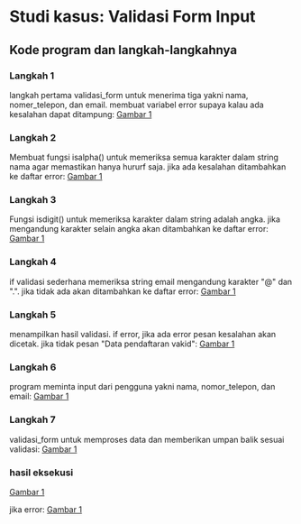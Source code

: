 # Studi kasus: Validasi Form Input
## Kode program dan langkah-langkahnya

### Langkah 1
langkah pertama validasi_form untuk menerima tiga yakni nama, nomer_telepon, dan email. membuat variabel error supaya kalau ada kesalahan dapat ditampung:
[Gambar 1](screenshot/lol3.png)

### Langkah 2
Membuat fungsi isalpha() untuk memeriksa semua karakter dalam string nama agar memastikan hanya hururf saja. jika ada kesalahan ditambahkan ke daftar error:
[Gambar 1](screenshot/lol4.png)

### Langkah 3
Fungsi isdigit() untuk memeriksa karakter dalam string adalah angka. jika mengandung karakter selain angka akan ditambahkan ke daftar error:
[Gambar 1](screenshot/lol5.png)

### Langkah 4
if validasi sederhana memeriksa string email mengandung karakter "@" dan ".". jika tidak ada akan ditambahkan ke daftar error:
[Gambar 1](screenshot/lol6.png)

### Langkah 5
menampilkan hasil validasi. if error, jika ada error pesan kesalahan akan dicetak. jika tidak pesan "Data pendaftaran vakid":
[Gambar 1](screenshot/lol7.png)

### Langkah 6
program meminta input dari pengguna yakni nama, nomor_telepon, dan email:
[Gambar 1](screenshot/lol8.png)

### Langkah 7
validasi_form untuk memproses data dan memberikan umpan balik sesuai validasi:
[Gambar 1](screenshot/lol9.png)

### hasil eksekusi
[Gambar 1](screenshot/lol1.png)

jika error:
[Gambar 1](screenshot/lol2.png)